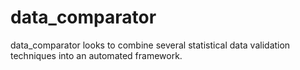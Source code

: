 # data_comparator

data_comparator looks to combine several statistical data validation techniques into an automated framework.
